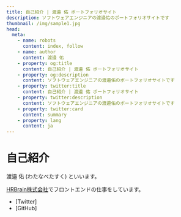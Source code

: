 ```yaml
---
title: 自己紹介 | 渡邉 佑 ポートフォリオサイト
description: ソフトウェアエンジニアの渡邉佑のポートフォリオサイトです
thumbnail: /img/sample1.jpg
head:
  meta:
    - name: robots
      content: index, follow
    - name: author
      content: 渡邉 佑
    - property: og:title
      content: 自己紹介 | 渡邉 佑 ポートフォリオサイト
    - property: og:description
      content: ソフトウェアエンジニアの渡邉佑のポートフォリオサイトです
    - property: twitter:title
      content: 自己紹介 | 渡邉 佑 ポートフォリオサイト
    - property: twitter:description
      content: ソフトウェアエンジニアの渡邉佑のポートフォリオサイトです
    - property: twitter:card
      content: summary
    - property: lang
      content: ja
---
```


# 自己紹介

渡邉 佑 (わたなべたすく) といいます。

[HRBrain株式会社](https://www.hrbrain.co.jp/)でフロントエンドの仕事をしています。

- [Twitter]
- [GitHub]